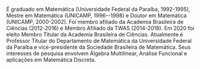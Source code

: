 <!-- Write your biography here. Tell the world about yourself. Link to your favorite [subreddit](http://reddit.com). You can put a picture in, too. The code is already in, just name your picture `prof_pic.jpg` and put it in the `img/` folder.

Put your address / P.O. box / other info right below your picture. You can also disable any of these elements by editing `profile` property of the YAML header of your `_pages/about.md`. Edit `_bibliography/papers.bib` and Jekyll will render your [publications page](/multi-language-al-folio/publications/) automatically.

Link to your social media connections, too. This theme is set up to use [Font Awesome icons](https://fontawesome.com/) and [Academicons](https://jpswalsh.github.io/academicons/), like the ones below. Add your Facebook, Twitter, LinkedIn, Google Scholar, or just disable all of them.

-->

É graduado em Matemática (Universidade Federal da Paraíba, 1992-1995), Mestre em Matemática (UNICAMP, 1996--1998) e Doutor em Matemática (UNICAMP, 2000-2002). Foi membro afiliado da Academia Brasileira de Ciências (2012-2016) e Membro Afiliado da TWAS (2014-2018). Em 2020 foi eleito Membro Titular da Academia Brasileira de Ciências. Atualmente é Professor Titular do Departamento de Matemática da Universidade Federal da Paraíba e vice-presidente da Sociedade Brasileira de Matemática. Seus interesses de pesquisa envolvem Álgebra Multilinear, Análise Funcional e aplicações em Matemática Discreta.

